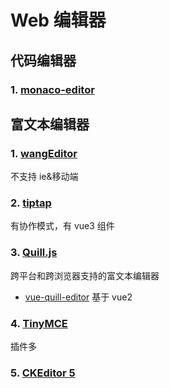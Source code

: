 # Web 编辑器

## 代码编辑器

### 1. [monaco-editor](https://www.npmjs.com/package/monaco-editor)

## 富文本编辑器

### 1. [wangEditor](https://www.wangeditor.com/)

不支持 ie&移动端

### 2. [tiptap](https://github.com/ueberdosis/tiptap)

有协作模式，有 vue3 组件

### 3. [Quill.js](https://github.com/quilljs/quill/)

跨平台和跨浏览器支持的富文本编辑器

- [vue-quill-editor](https://www.npmjs.com/package/vue-quill-editor) 基于 vue2

### 4. [TinyMCE](https://github.com/tinymce/tinymce)

插件多

### 5. [**CKEditor 5**](https://github.com/ckeditor/ckeditor5)
